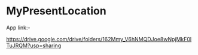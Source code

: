 # MyPresentLocation
App link:-

https://drive.google.com/drive/folders/162Mmy_V6hNMQDJoe8wNpjMkF0lTuJRQM?usp=sharing
